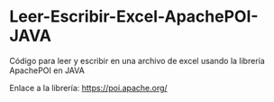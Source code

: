 # Leer-Escribir-Excel-ApachePOI-JAVA
Código para leer y escribir en una archivo de excel usando la librería ApachePOI en JAVA

Enlace a la librería: https://poi.apache.org/
